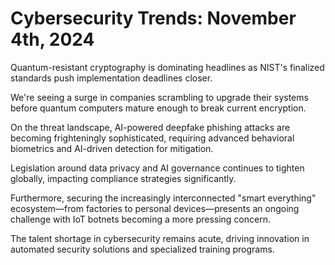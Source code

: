 # Cybersecurity Trends: November 4th, 2024

Quantum-resistant cryptography is dominating headlines as NIST's finalized standards push implementation deadlines closer.

We're seeing a surge in companies scrambling to upgrade their systems before quantum computers mature enough to break current encryption.

On the threat landscape, AI-powered deepfake phishing attacks are becoming frighteningly sophisticated, requiring advanced behavioral biometrics and AI-driven detection for mitigation.

Legislation around data privacy and AI governance continues to tighten globally, impacting compliance strategies significantly.

Furthermore, securing the increasingly interconnected "smart everything" ecosystem—from factories to personal devices—presents an ongoing challenge with IoT botnets becoming a more pressing concern.

The talent shortage in cybersecurity remains acute, driving innovation in automated security solutions and specialized training programs.
